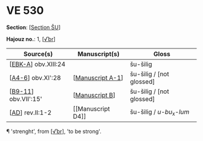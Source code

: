 # VE 530

**Section**: [[Section ŠU]]

**Hajouz no.**: 1, [[√ʾbr]]

| Source(s)              | Manuscript(s)      | Gloss                               |
| ---------------------- | ------------------ | ----------------------------------- |
| [[EBK-A]] obv.XIII:24          |                    | šu-šilig                            |
| [[A4-6]] obv.XI':28    | [[Manuscript A-1]] | šu-šilig / [not glossed]            |
| [[B9-11]] obv.VII':15' | [[Manuscript B]]   | šu-šilig / [not glossed]            |
| [[AD]] rev.II:1-2      | [[Manuscript D4]]  | šu-šilig / *u-bu*<sub>x</sub>-*lum* |

¶ 'strenght', from [[√ʾbr]], 'to be strong'.

[//begin]: # "Autogenerated link references for markdown compatibility"
[Section ŠU]: <Section ŠU> "Section ŠU"
[√ʾbr]: √ʾbr "√ʾbr, ' to be strong'"
[EBK-A]: EBK-A "MEE 4, 115 +"
[A4-6]: A4-6 "MEE 4, 4 + MEE 4, 5 + MEE 4, 6 = TM.75.G.2000+TM.75.G.2005+TM.75.G.2006"
[Manuscript A-1]: <Manuscript A-1> "Manuscript A-1"
[B9-11]: B9-11 "MEE 4, 9 + MEE 4, 10 + MEE 4, 11 = TM.75.G.2004+TM.75.G.2001+TM.75.G.2003"
[Manuscript B]: <Manuscript B> "Manuscript B"
[AD]: AD "MEE 4, 40 = TM.75.G.1426"
[//end]: # "Autogenerated link references"